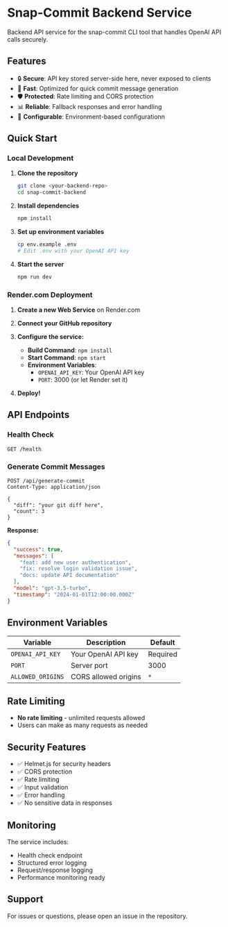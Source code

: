 # Snap-Commit Backend Service

Backend API service for the snap-commit CLI tool that handles OpenAI API calls securely.

## Features

- 🔒 **Secure**: API key stored server-side here, never exposed to clients
- 🚀 **Fast**: Optimized for quick commit message generation
- 🛡️ **Protected**: Rate limiting and CORS protection
- 📊 **Reliable**: Fallback responses and error handling
- 🔧 **Configurable**: Environment-based configurationn

## Quick Start

### Local Development

1. **Clone the repository**

   ```bash
   git clone <your-backend-repo>
   cd snap-commit-backend
   ```

2. **Install dependencies**

   ```bash
   npm install
   ```

3. **Set up environment variables**

   ```bash
   cp env.example .env
   # Edit .env with your OpenAI API key
   ```

4. **Start the server**
   ```bash
   npm run dev
   ```

### Render.com Deployment

1. **Create a new Web Service** on Render.com
2. **Connect your GitHub repository**
3. **Configure the service:**

   - **Build Command**: `npm install`
   - **Start Command**: `npm start`
   - **Environment Variables**:
     - `OPENAI_API_KEY`: Your OpenAI API key
     - `PORT`: 3000 (or let Render set it)

4. **Deploy!**

## API Endpoints

### Health Check

```http
GET /health
```

### Generate Commit Messages

```http
POST /api/generate-commit
Content-Type: application/json

{
  "diff": "your git diff here",
  "count": 3
}
```

**Response:**

```json
{
  "success": true,
  "messages": [
    "feat: add new user authentication",
    "fix: resolve login validation issue",
    "docs: update API documentation"
  ],
  "model": "gpt-3.5-turbo",
  "timestamp": "2024-01-01T12:00:00.000Z"
}
```

## Environment Variables

| Variable          | Description          | Default  |
| ----------------- | -------------------- | -------- |
| `OPENAI_API_KEY`  | Your OpenAI API key  | Required |
| `PORT`            | Server port          | 3000     |
| `ALLOWED_ORIGINS` | CORS allowed origins | `*`      |

## Rate Limiting

- **No rate limiting** - unlimited requests allowed
- Users can make as many requests as needed

## Security Features

- ✅ Helmet.js for security headers
- ✅ CORS protection
- ✅ Rate limiting
- ✅ Input validation
- ✅ Error handling
- ✅ No sensitive data in responses

## Monitoring

The service includes:

- Health check endpoint
- Structured error logging
- Request/response logging
- Performance monitoring ready

## Support

For issues or questions, please open an issue in the repository.
